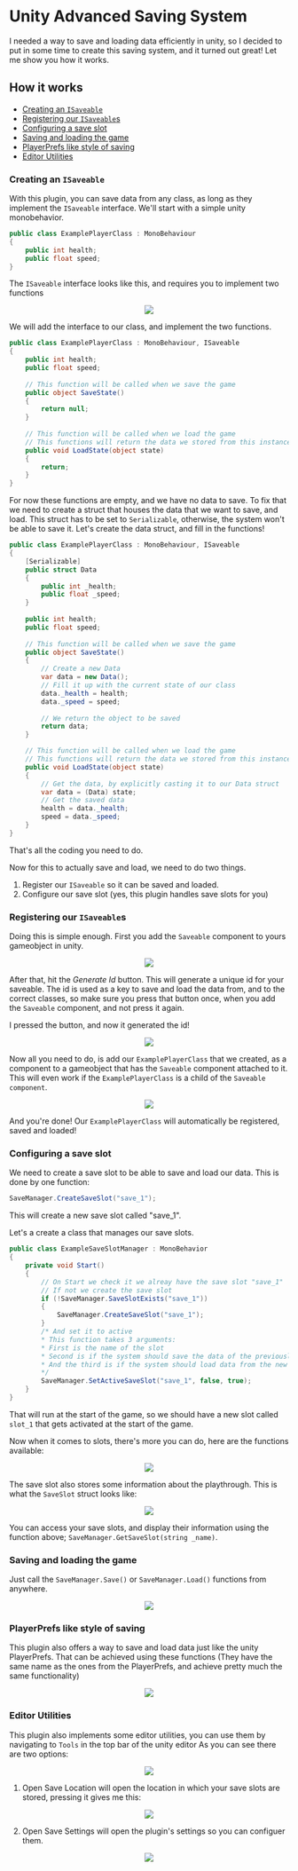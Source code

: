 # Unity Advanced Saving System
I needed a way to save and loading data efficiently in unity, so I decided to put in some time to create this saving system, and it turned out great! Let me show you how it works.

## How it works

- [Creating an ``ISaveable``](#creating-an-isaveable)
- [Registering our ``ISaveable``s](#registering-our-isaveables)
- [Configuring a save slot](#configuring-a-save-slot)
- [Saving and loading the game](#saving-and-loading-the-game)
- [PlayerPrefs like style of saving](#playerprefs-like-style-of-saving)
- [Editor Utilities](#editor-utilities)

### Creating an ``ISaveable``

With this plugin, you can save data from any class, as long as they implement the ``ISaveable`` interface.
We'll start with a simple unity monobehavior.
```c#
public class ExamplePlayerClass : MonoBehaviour
{
    public int health;
    public float speed;
}
```

The ``ISaveable`` interface looks like this, and requires you to implement two functions
<p align="center">
  <img src="Screenshots/isaveable.png" />
</p>
We will add the interface to our class, and implement the two functions.

```c#
public class ExamplePlayerClass : MonoBehaviour, ISaveable
{
    public int health;
    public float speed;
    
    // This function will be called when we save the game
    public object SaveState()
    {
        return null;
    }
  
    // This function will be called when we load the game
    // This functions will return the data we stored from this instance of our ExamplePlayerClass
    public void LoadState(object state)
    {
        return;
    }
}
```

For now these functions are empty, and we have no data to save.
To fix that we need to create a struct that houses the data that we want to save, and load.
This struct has to be set to ``Serializable``, otherwise, the system won't be able to save it.
Let's create the data struct, and fill in the functions!

```c#
public class ExamplePlayerClass : MonoBehaviour, ISaveable
{
    [Serializable]
    public struct Data
    {
        public int _health;
        public float _speed;
    }
  
    public int health;
    public float speed;
    
    // This function will be called when we save the game
    public object SaveState()
    {
        // Create a new Data
        var data = new Data();
        // Fill it up with the current state of our class
        data._health = health;
        data._speed = speed;
    
        // We return the object to be saved
        return data;
    }

    // This function will be called when we load the game
    // This functions will return the data we stored from this instance of our ExamplePlayerClass
    public void LoadState(object state)
    {
        // Get the data, by explicitly casting it to our Data struct
        var data = (Data) state;
        // Get the saved data
        health = data._health;
        speed = data._speed;
    }
}
```
That's all the coding you need to do.

Now for this to actually save and load, we need to do two things.

1. Register our ``ISaveable`` so it can be saved and loaded.
2. Configure our save slot (yes, this plugin handles save slots for you)

### Registering our ``ISaveable``s

Doing this is simple enough. First you add the ``Saveable`` component to yours gameobject in unity.

<p align="center">
  <img src="Screenshots/component1.png" />
</p>

After that, hit the *Generate Id* button. This will generate a unique id for your saveable.
The id is used as a key to save and load the data from, and to the correct classes, so make sure you press that button once, when you add the ``Saveable`` component, and not press it again.

I pressed the button, and now it generated the id!

<p align="center">
  <img src="Screenshots/component2.png" />
</p>

Now all you need to do, is add our ``ExamplePlayerClass`` that we created, as a component to a gameobject that has the ``Saveable`` component attached to it.
This will even work if the ``ExamplePlayerClass`` is a child of the ``Saveable component``.


<p align="center">
  <img src="Screenshots/addedclass.png" />
</p>

And you're done! Our ``ExamplePlayerClass`` will automatically be registered, saved and loaded!

### Configuring a save slot

We need to create a save slot to be able to save and load our data.
This is done by one function:

```c#
SaveManager.CreateSaveSlot("save_1");
```
This will create a new save slot called "save_1".

Let's a create a class that manages our save slots.
```c#
public class ExampleSaveSlotManager : MonoBehavior
{
    private void Start()
    {
        // On Start we check it we alreay have the save slot "save_1"
        // If not we create the save slot
        if (!SaveManager.SaveSlotExists("save_1"))
        {
            SaveManager.CreateSaveSlot("save_1");
        }
        /* And set it to active
        * This function takes 3 arguments:
        * First is the name of the slot
        * Second is if the system should save the data of the previously active slot, here we don't want that so we set it to false
        * And the third is if the system should load data from the new slot, we want that so we set it to true
        */
        SaveManager.SetActiveSaveSlot("save_1", false, true);
    }
}
```

That will run at the start of the game, so we should have a new slot called ``slot_1`` that gets activated at the start of the game.

Now when it comes to slots, there's more you can do, here are the functions available:

<p align="center">
  <img src="Screenshots/slotfuncs.png" />
</p>

The save slot also stores some information about the playthrough. This is what the ``SaveSlot`` struct looks like:

<p align="center">
  <img src="Screenshots/slot.png" />
</p>

You can access your save slots, and display their information using the function above; ``SaveManager.GetSaveSlot(string _name)``.

### Saving and loading the game

Just call the ``SaveManager.Save()`` or ``SaveManager.Load()`` functions from anywhere.

<p align="center">
  <img src="Screenshots/saveloadfunc.png" />
</p>

### PlayerPrefs like style of saving

This plugin also offers a way to save and load data just like the unity PlayerPrefs.
That can be achieved using these functions (They have the same name as the ones from the PlayerPrefs, and achieve pretty much the same functionality)

<p align="center">
  <img src="Screenshots/playerprefs.png" />
</p>

### Editor Utilities

This plugin also implements some editor utilities, you can use them by navigating to ``Tools`` in the top bar of the unity editor
As you can see there are two options:

<p align="center">
  <img src="Screenshots/tools.png" />
</p>

1. Open Save Location will open the location in which your save slots are stored, pressing it gives me this:

<p align="center">
  <img src="Screenshots/tools1.png" />
</p>

2. Open Save Settings will open the plugin's settings so you can configuer them.

<p align="center">
  <img src="Screenshots/savesettings.png" />
</p>
